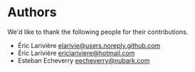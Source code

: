 Authors
=======
We'd like to thank the following people for their contributions.


- Éric Larivière <elarivie@users.noreply.github.com>
- Éric Larivière <ericlariviere@hotmail.com>
- Esteban Echeverry <eecheverry@nubark.com>
